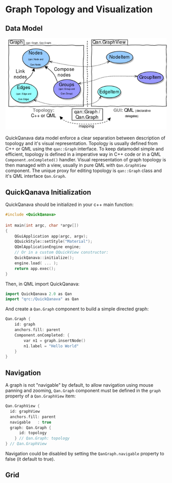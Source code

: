 Graph Topology and Visualization
============================

Data Model
------------------

![Graph Datamodel](graph/graph-datamodel.png)


QuickQanava data model enforce a clear separation between description of topology and it's visual representation. Topology is usually defined from C++ or QML using the `qan::Graph` interface. To keep datamodel simple and efficient, topology is defined in a imperative way in C++ code or in a QML `Component.onCompleted()` handler. Visual representation of graph topology is then managed with a view, usually in pure QML with `Qan.GraphView` component. The unique proxy for editing topology is `qan::Graph` class and it's QML interface `Qan.Graph`.


QuickQanava Initialization 
------------------

QuickQanava should be initialized in your c++ main function:

``` cpp hl_lines="9"
#include <QuickQanava>

int main(int argc, char *argv[])
{
    QGuiApplication app(argc, argv);
    QQuickStyle::setStyle("Material");
    QQmlApplicationEngine engine;
	// Or in a custom QQuickView constructor:
    QuickQanava::initialize();
	engine.load( ... );
    return app.exec();
}
```

Then, in QML import QuickQanava:
``` cpp
import QuickQanava 2.0 as Qan
import "qrc:/QuickQanava" as Qan
```

And create a `Qan.Graph` component to build a simple directed graph:
``` cpp
Qan.Graph {
    id: graph
    anchors.fill: parent
    Component.onCompleted: {
        var n1 = graph.insertNode()
        n1.label = "Hello World"
    }
}
```

Navigation
------------------

A graph is not "navigable" by default, to allow navigation using mouse panning and zooming, `Qan.Graph` component must be defined in the `graph` property of a `Qan.GraphView` item:

``` cpp hl_lines="5"
Qan.GraphView {
  id: graphView
  anchors.fill: parent
  navigable   : true
  graph: Qan.Graph {
      id: topology
    } // Qan.Graph: topology
} // Qan.GraphView
```

Navigation could be disabled by setting the `QanGraph.navigable` property to false (it default to true).


Grid
------------------
